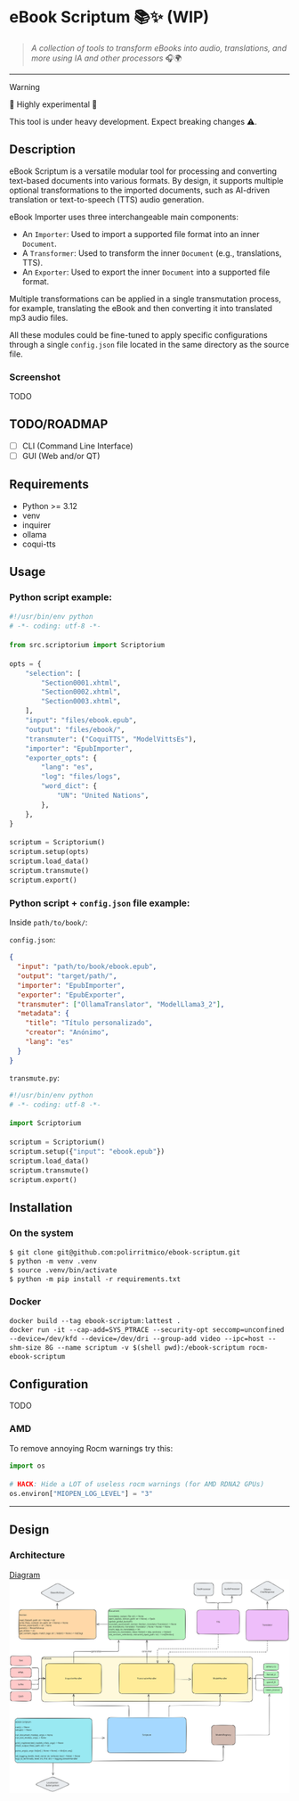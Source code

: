 # eBook Scriptum 📚✨ (WIP)

> _A collection of tools to transform eBooks into audio, translations, and more
> using IA and other processors_ 🎧🌍

---

<!-- prettier-ignore-start -->
> [!WARNING]
> 🚧 Highly experimental 🚧
>
> This tool is under heavy development. Expect breaking changes ⚠️.
<!-- prettier-ignore-end -->

## Description

eBook Scriptum is a versatile modular tool for processing and converting
text-based documents into various formats. By design, it supports multiple
optional transformations to the imported documents, such as AI-driven
translation or text-to-speech (TTS) audio generation.

eBook Importer uses three interchangeable main components:

- An `Importer`: Used to import a supported file format into an inner
  `Document`.
- A `Transformer`: Used to transform the inner `Document` (e.g., translations,
  TTS).
- An `Exporter`: Used to export the inner `Document` into a supported file
  format.

Multiple transformations can be applied in a single transmutation process, for
example, translating the eBook and then converting it into translated mp3 audio
files.

All these modules could be fine-tuned to apply specific configurations through a
single `config.json` file located in the same directory as the source file.

### Screenshot

TODO

## TODO/ROADMAP

- [ ] CLI (Command Line Interface)
- [ ] GUI (Web and/or QT)

## Requirements

- Python >= 3.12
- venv
- inquirer
- ollama
- coqui-tts

## Usage

### Python script example:

```python
#!/usr/bin/env python
# -*- coding: utf-8 -*-

from src.scriptorium import Scriptorium

opts = {
    "selection": [
        "Section0001.xhtml",
        "Section0002.xhtml",
        "Section0003.xhtml",
    ],
    "input": "files/ebook.epub",
    "output": "files/ebook/",
    "transmuter": ("CoquiTTS", "ModelVittsEs"),
    "importer": "EpubImporter",
    "exporter_opts": {
        "lang": "es",
        "log": "files/logs",
        "word_dict": {
            "UN": "United Nations",
        },
    },
}

scriptum = Scriptorium()
scriptum.setup(opts)
scriptum.load_data()
scriptum.transmute()
scriptum.export()
```

### Python script + `config.json` file example:

Inside `path/to/book/`:

`config.json`:

```json
{
  "input": "path/to/book/ebook.epub",
  "output": "target/path/",
  "importer": "EpubImporter",
  "exporter": "EpubExporter",
  "transmuter": ["OllamaTranslator", "ModelLlama3_2"],
  "metadata": {
    "title": "Título personalizado",
    "creator": "Anónimo",
    "lang": "es"
  }
}
```

`transmute.py`:

```python
#!/usr/bin/env python
# -*- coding: utf-8 -*-

import Scriptorium

scriptum = Scriptorium()
scriptum.setup({"input": "ebook.epub"})
scriptum.load_data()
scriptum.transmute()
scriptum.export()
```

## Installation

### On the system

```terminal
$ git clone git@github.com:polirritmico/ebook-scriptum.git
$ python -m venv .venv
$ source .venv/bin/activate
$ python -m pip install -r requirements.txt
```

### Docker

```terminal
docker build --tag ebook-scriptum:lattest .
docker run -it --cap-add=SYS_PTRACE --security-opt seccomp=unconfined --device=/dev/kfd --device=/dev/dri --group-add video --ipc=host --shm-size 8G --name scriptum -v $(shell pwd):/ebook-scriptum rocm-ebook-scriptum
```

## Configuration

TODO

### AMD

To remove annoying Rocm warnings try this:

```python
import os

# HACK: Hide a LOT of useless rocm warnings (for AMD RDNA2 GPUs)
os.environ["MIOPEN_LOG_LEVEL"] = "3"
```

---

## Design

### Architecture

[Diagram](./docs.svg) <img src="./docs/design.svg">
